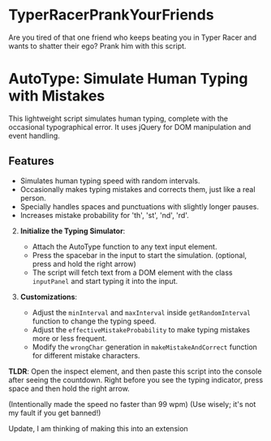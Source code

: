# TyperRacerPrankYourFriends
Are you tired of that one friend who keeps beating you in Typer Racer and wants to shatter their ego?
Prank him with this script.

# AutoType: Simulate Human Typing with Mistakes

This lightweight script simulates human typing, complete with the occasional typographical error. It uses jQuery for DOM manipulation and event handling.

## Features
- Simulates human typing speed with random intervals.
- Occasionally makes typing mistakes and corrects them, just like a real person.
- Specially handles spaces and punctuations with slightly longer pauses.
- Increases mistake probability for 'th', 'st', 'nd', 'rd'.

2. **Initialize the Typing Simulator**: 
   - Attach the AutoType function to any text input element. 
   - Press the spacebar in the input to start the simulation. (optional, press and hold the right arrow)
   - The script will fetch text from a DOM element with the class `inputPanel` and start typing it into the input.

3. **Customizations**:
   - Adjust the `minInterval` and `maxInterval` inside `getRandomInterval` function to change the typing speed.
   - Adjust the `effectiveMistakeProbability` to make typing mistakes more or less frequent.
   - Modify the `wrongChar` generation in `makeMistakeAndCorrect` function for different mistake characters.

**TLDR**:
Open the inspect element, and then paste this script into the console after seeing the countdown.
Right before you see the typing indicator, press space and then hold the right arrow.

(Intentionally made the speed no faster than 99 wpm)
(Use wisely; it's not my fault if you get banned!)


Update, I am thinking of making this into an extension
